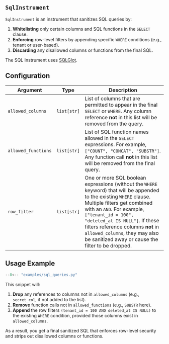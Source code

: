 ## `SqlInstrument` 

`SqlInstrument` is an instrument that sanitizes SQL queries by:

1. **Whitelisting** only certain columns and SQL functions in the `SELECT` clause.  
2. **Enforcing** row-level filters by appending specific `WHERE` conditions (e.g., tenant or user-based).  
3. **Discarding** any disallowed columns or functions from the final SQL.

The SQL Instrument uses [SQLGlot][sql-glot-website].

## Configuration

| Argument           | Type           | Description                                                                                                                                                                                                                                                                                                                                               |
| ------------------ | ------------- | --------------------------------------------------------------------------------------------------------------------------------------------------------------------------------------------------------------------------------------------------------------------------------------------------------------------------------------------------------- |
| `allowed_columns`  | `list[str]`   | List of columns that are permitted to appear in the final `SELECT` or `WHERE`. Any column reference **not** in this list will be removed from the query.                                                                                                                                                                                                 |
| `allowed_functions`| `list[str]`   | List of SQL function names allowed in the `SELECT` expressions. For example, `["COUNT", "CONCAT", "SUBSTR"]`. Any function call **not** in this list will be removed from the final query.                                                                                                                                                                  |
| `row_filter`       | `list[str]`   | One or more SQL boolean expressions (without the `WHERE` keyword) that will be appended to the existing `WHERE` clause. Multiple filters get combined with an `AND`. For example, `["tenant_id = 100", "deleted_at IS NULL"]`. If these filters reference columns **not** in `allowed_columns`, they may also be sanitized away or cause the filter to be dropped. |

## Usage Example

```py title="examples/sql_queries.py"
--8<-- "examples/sql_queries.py"
```


This snippet will:

1. **Drop** any references to columns not in `allowed_columns` (e.g., `secret_col`, if not added to the list).  
2. **Remove** function calls not in `allowed_functions` (e.g., `SUBSTR` here).  
3. **Append** the row filters `(tenant_id = 100 AND deleted_at IS NULL)` to the existing `WHERE` condition, provided those columns exist in `allowed_columns`.  

As a result, you get a final sanitized SQL that enforces row-level security and strips out disallowed columns or functions.

[sql-glot-website]: https://sqlglot.com/sqlglot.html
